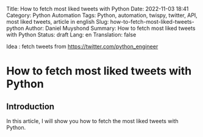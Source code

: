 Title: How to fetch most liked tweets with Python
Date: 2022-11-03 18:41
Category: Python Automation
Tags: Python, automation, twispy, twitter, API, most liked tweets, article in english
Slug: how-to-fetch-most-liked-tweets-python
Author: Daniel Muyshond
Summary: How to fetch most liked tweets with Python
Status: draft
Lang: en
Translation: false

Idea : fetch tweets from https://twitter.com/python_engineer

# How to fetch most liked tweets with Python

## Introduction

In this article, I will show you how to fetch the most liked tweets with Python.